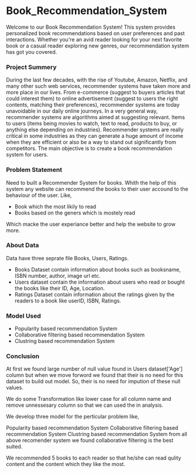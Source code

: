 # Book_Recommendation_System
Welcome to our Book Recommendation System! This system provides personalized book recommendations based on user preferences and past interactions. Whether you're an avid reader looking for your next favorite book or a casual reader exploring new genres, our recommendation system has got you covered.

### Project Summery
During the last few decades, with the rise of Youtube, Amazon, Netflix, and many other such web services, recommender systems have taken more and more place in our lives. From e-commerce (suggest to buyers articles that could interest them) to online advertisement (suggest to users the right contents, matching their preferences), recommender systems are today unavoidable in our daily online journeys.
In a very general way, recommender systems are algorithms aimed at suggesting relevant.
Items to users (items being movies to watch, text to read, products to buy, or anything else depending on industries). Recommender systems are really critical in some industries as they can generate a huge amount of income when they are efficient or also be a way to stand out significantly from competitors. The main objective is to create a book recommendation system for users.

### Problem Statement

Need to built a Recommender System for books. Whith the help of this system any website can recommend the books to their user accound to the behaviour of the user. Like,

  * Book which the most likily to read
  * Books based on the geners which is mostely read

Which macke the user experiance better and help the website to grow more.

### About Data
Data have three seprate file Books, Users, Ratings.

  * Books Dataset contain information about books such as booksname, ISBN number, author, image url etc.
  * Users dataset contain the information about users who read or bought the books like their ID, Age, Location.
  * Ratings Dataset contain information about the ratings given by the readers to a book like userID, ISBN, Ratings.

### Model Used

  * Popularity based recommendation System
  * Collaborative filtering based recommendation System
  * Clustring based recommendation System

### Conclusion

At first we found large number of null value found in Users dataset['Age'] column but when we move forword we found that their is no need for this dataset to build out model. So, their is no need for impution of these null values.

We do some Transformation like lower case for all column name and remove unnessesary column so that we can used the in analysis.

We develop three model for the perticular problem like,

Popularity based recommendation System
Collaborative filtering based recommendation System
Clustring based recommendation System
from all above recomender system we found collaborative filtering is the best suited.

We recommended 5 books to each reader so that he/she can read qulity content and the content which they like the most.
